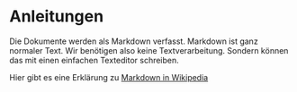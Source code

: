 # Anleitungen

Die Dokumente werden als Markdown verfasst. Markdown ist ganz normaler Text. Wir benötigen also keine Textverarbeitung. Sondern können das mit einen einfachen Texteditor schreiben.

Hier gibt es eine Erklärung zu [Markdown in Wikipedia](https://de.wikipedia.org/wiki/Markdown) 